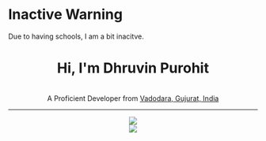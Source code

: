 # Inactive Warning
Due to having schools, I am a bit inacitve.

<div align="center">
    <h1>Hi, I'm Dhruvin Purohit</h1>
    <br>
    A Proficient Developer from <a href="https://www.google.com/maps/search/?api=1&query=Vadodara,Gujurat,India">Vadodara, Gujurat, India</a>
    <hr>
    <img src="https://github-readme-stats.vercel.app/api?username=Dhruvin-Purohit&show_icons=true&hide_border=true&theme=dark&count_private=true">
    <br>
    <img src="https://github-readme-stats.vercel.app/api/top-langs/?username=Dhruvin-Purohit&layout=compact&langs_count=8&theme=dark">
    
</div>
